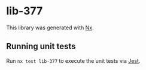 # lib-377

This library was generated with [Nx](https://nx.dev).

## Running unit tests

Run `nx test lib-377` to execute the unit tests via [Jest](https://jestjs.io).

